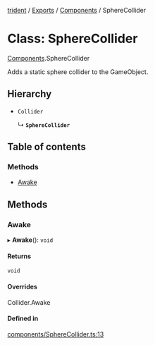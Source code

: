 [trident](../README.md) / [Exports](../modules.md) / [Components](../modules/Components.md) / SphereCollider

# Class: SphereCollider

[Components](../modules/Components.md).SphereCollider

Adds a static sphere collider to the GameObject.

## Hierarchy

- `Collider`

  ↳ **`SphereCollider`**

## Table of contents

### Methods

- [Awake](Components.SphereCollider.md#awake)

## Methods

### Awake

▸ **Awake**(): `void`

#### Returns

`void`

#### Overrides

Collider.Awake

#### Defined in

[components/SphereCollider.ts:13](https://github.com/AIFanatic/Trident/blob/5fab94d/src/components/SphereCollider.ts#L13)
